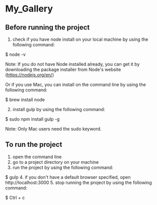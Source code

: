 # My_Gallery
## Before running the project
1. check if you have node install on your local machine by using the following command:

  $ node -v
  
  Note: If you do not have Node installed already, you can get it by downloading the package installer from Node's website (https://nodejs.org/en/) 
  
  Or if you use Mac, you can install on the command line by using the following command: 
  
  $ brew install node

2. install gulp by using the following command:

  $ sudo npm install gulp -g
  
  Note: Only Mac users need the sudo keyword.

## To run the project

1. open the command line 
2. go to a project directory on your machine
3. run the project by using the following command:

  $ gulp
4. if you don't have a default browser specified, 
  open http://localhost:3000
5. stop running the project by using the following command:

  $ Ctrl + c

